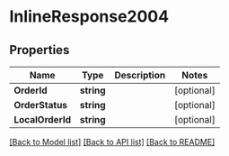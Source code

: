 # InlineResponse2004

## Properties

Name | Type | Description | Notes
------------ | ------------- | ------------- | -------------
**OrderId** | **string** |  | [optional] 
**OrderStatus** | **string** |  | [optional] 
**LocalOrderId** | **string** |  | [optional] 

[[Back to Model list]](../README.md#documentation-for-models) [[Back to API list]](../README.md#documentation-for-api-endpoints) [[Back to README]](../README.md)


